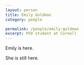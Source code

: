 ```yaml
---
layout: person
title: Emily Goldman
category: people

permalink: /people/emily-goldman
excerpt: PhD student at Cornell
---
```


Emily is here.

She is still here.
